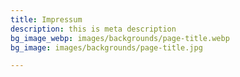 ```yaml
---
title: Impressum
description: this is meta description
bg_image_webp: images/backgrounds/page-title.webp
bg_image: images/backgrounds/page-title.jpg

---
```


